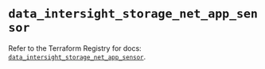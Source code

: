 # `data_intersight_storage_net_app_sensor`

Refer to the Terraform Registry for docs: [`data_intersight_storage_net_app_sensor`](https://registry.terraform.io/providers/ciscodevnet/intersight/1.0.71/docs/data-sources/storage_net_app_sensor).
